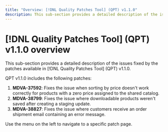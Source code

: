 ```yaml
---
title: "Overview: [!DNL Quality Patches Tool] (QPT) v1.1.0"
description: This sub-section provides a detailed description of the issues fixed by the patches available in [!DNL Quality Patches Tool] (QPT) v1.1.0.
---
```

# [!DNL Quality Patches Tool] (QPT) v1.1.0 overview

This sub-section provides a detailed description of the issues fixed by the patches available in [!DNL Quality Patches Tool] (QPT) v1.1.0.

QPT v1.1.0 includes the following patches:

1. **MDVA-37592**: Fixes the issue when sorting by price doesn't work correctly for products with a zero price assigned to the shared catalog.
1. **MDVA-38799**: Fixes the issue where downloadable products weren't saved after creating a staging update.
1. **MDVA-38827**: Fixes the issue where customers receive an order shipment email containing an error message.

Use the menu on the left to navigate to a specific patch page.
